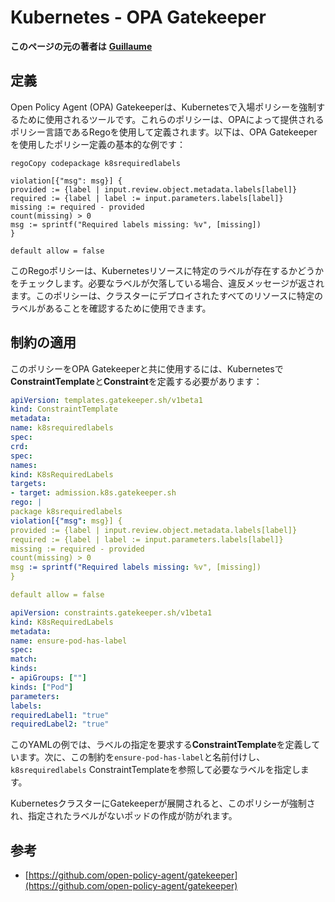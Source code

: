 # Kubernetes - OPA Gatekeeper

**このページの元の著者は** [**Guillaume**](https://www.linkedin.com/in/guillaume-c-ab4b9a196/en)

## 定義

Open Policy Agent (OPA) Gatekeeperは、Kubernetesで入場ポリシーを強制するために使用されるツールです。これらのポリシーは、OPAによって提供されるポリシー言語であるRegoを使用して定義されます。以下は、OPA Gatekeeperを使用したポリシー定義の基本的な例です：
```rego
regoCopy codepackage k8srequiredlabels

violation[{"msg": msg}] {
provided := {label | input.review.object.metadata.labels[label]}
required := {label | label := input.parameters.labels[label]}
missing := required - provided
count(missing) > 0
msg := sprintf("Required labels missing: %v", [missing])
}

default allow = false
```
このRegoポリシーは、Kubernetesリソースに特定のラベルが存在するかどうかをチェックします。必要なラベルが欠落している場合、違反メッセージが返されます。このポリシーは、クラスターにデプロイされたすべてのリソースに特定のラベルがあることを確認するために使用できます。

## 制約の適用

このポリシーをOPA Gatekeeperと共に使用するには、Kubernetesで**ConstraintTemplate**と**Constraint**を定義する必要があります：
```yaml
apiVersion: templates.gatekeeper.sh/v1beta1
kind: ConstraintTemplate
metadata:
name: k8srequiredlabels
spec:
crd:
spec:
names:
kind: K8sRequiredLabels
targets:
- target: admission.k8s.gatekeeper.sh
rego: |
package k8srequiredlabels
violation[{"msg": msg}] {
provided := {label | input.review.object.metadata.labels[label]}
required := {label | label := input.parameters.labels[label]}
missing := required - provided
count(missing) > 0
msg := sprintf("Required labels missing: %v", [missing])
}

default allow = false
```

```yaml
apiVersion: constraints.gatekeeper.sh/v1beta1
kind: K8sRequiredLabels
metadata:
name: ensure-pod-has-label
spec:
match:
kinds:
- apiGroups: [""]
kinds: ["Pod"]
parameters:
labels:
requiredLabel1: "true"
requiredLabel2: "true"
```
このYAMLの例では、ラベルの指定を要求する**ConstraintTemplate**を定義しています。次に、この制約を`ensure-pod-has-label`と名前付けし、`k8srequiredlabels` ConstraintTemplateを参照して必要なラベルを指定します。

KubernetesクラスターにGatekeeperが展開されると、このポリシーが強制され、指定されたラベルがないポッドの作成が防がれます。

## 参考

* [https://github.com/open-policy-agent/gatekeeper](https://github.com/open-policy-agent/gatekeeper)
